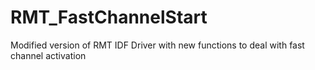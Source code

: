 # RMT_FastChannelStart
Modified version of RMT IDF Driver with new functions to deal with fast channel activation
